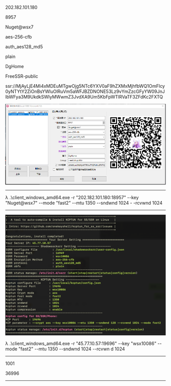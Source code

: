 202.182.101.180

8957

Nuget@wsx7

aes-256-cfb

auth_aes128_md5



plain



DgHome

FreeSSR-public

ssr://MjAyLjE4Mi4xMDEuMTgwOjg5NTc6YXV0aF9hZXMxMjhfbWQ1OmFlcy0yNTYtY2ZiOnBsYWluOlRuVm5aWFJBZDNONE53Lz9vYmZzcGFyYW09JnJlbWFya3M9UkdkSWIyMWwmZ3JvdXA9Um5KbFpWTlRVaTF3ZFdKc2FXTQ



![image-20200118221503269](Old.assets/image-20200118221503269.png)

---

λ .\client_windows_amd64.exe -r "202.182.101.180:18957" --key "Nuget@wsx7"   --mode "fast2"  --mtu 1350 --sndwnd 1024 - -rcvwnd 1024





---



![image-20200119001247834](Old.assets/image-20200119001247834.png)

λ .\client_windows_amd64.exe -r "45.77.10.57:19696" --key "wsx10086"   --mode "fast2"  --mtu 1350 --sndwnd 1024 --rcvwn d 1024









----

1001

36996

---

